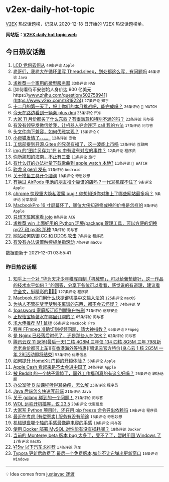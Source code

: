 # v2ex-daily-hot-topic

[V2EX](https://www.v2ex.com/) 热议话题榜，记录从 2020-12-18 日开始的 V2EX 热议话题榜单。

**网站版：[V2EX daily hot topic web](https://boojack.github.io/v2ex-daily-hot-topic-web/)**

## 今日热议话题

<!-- TODAY BEGIN -->

1. [LCD 党何去何从](https://www.v2ex.com/t/819189) `49条评论` `Apple`
1. [老哥们，我老大在循环里写 Thread.sleep，到处都这么写，有问题吗](https://www.v2ex.com/t/819192) `46条评论` `Java`
1. [求推荐一个家用的微型服务器](https://www.v2ex.com/t/819222) `33条评论` `NAS`
1. [如何看待币安创始人身价达 900 亿美元https://www.zhihu.com/question/502758941](https://www.v2ex.com/t/819224) `27条评论` `知乎`
1. [十二月的第一天了，报上你们的本月挑战吧，能完成吗？](https://www.v2ex.com/t/819220) `26条评论` ` WATCH`
1. [今天在路边看到一辆秦 plus dmi](https://www.v2ex.com/t/819218) `23条评论` `汽车`
1. [大家 11 月份都买了什么东西？有很满意和特别不满的吗？](https://www.v2ex.com/t/819223) `22条评论` `问与答`
1. [有没有领导发微信给我，让机器人夺命连环 call 我的方法](https://www.v2ex.com/t/819219) `17条评论` `问与答`
1. [头文件向下兼容，如何优雅实现？](https://www.v2ex.com/t/819230) `15条评论` `C`
1. [小母猫发情了。。。。](https://www.v2ex.com/t/819235) `12条评论` `宠物`
1. [工信部提到开源,Gitee 的兄弟有福了，这一波能上市吗](https://www.v2ex.com/t/819212) `12条评论` `互联网`
1. [img 的“图片另存为”在 js 中有没有对应的事件？](https://www.v2ex.com/t/819195) `12条评论` `程序员`
1. [你所熟知的海南，不止有三亚](https://www.v2ex.com/t/819201) `11条评论` `旅行`
1. [有什么好的办法批量下载歌曲到 apple watch 本地?](https://www.v2ex.com/t/819197) `11条评论` ` WATCH`
1. [骁龙 8 gen1 发布](https://www.v2ex.com/t/819184) `11条评论` `Android`
1. [关于摸鱼工具开个脑洞](https://www.v2ex.com/t/819249) `10条评论` `奇思妙想`
1. [有换过 AirPods 电池的朋友推个靠谱的店吗？一代耳机撑不住了](https://www.v2ex.com/t/819238) `9条评论` `Apple`
1. [chrome 惊现重大隐私泄露 bug！你想知道你对象上了哪些网站最多吗？](https://www.v2ex.com/t/819191) `9条评论` `分享发现`
1. [MacbookPro 16 寸屏幕坏了，哪位大侠知道修或换的价格是怎样的](https://www.v2ex.com/t/819237) `8条评论` `Apple`
1. [只想下班回家看 jojo](https://www.v2ex.com/t/819185) `8条评论` `ACG`
1. [求推荐 win 上面好用的 Python 环境/package 管理工具，可以方便的切换 py27 和 py38 那种](https://www.v2ex.com/t/819233) `7条评论` `问与答`
1. [网站如何防御 CC 和 DDOS 攻击](https://www.v2ex.com/t/819210) `7条评论` `程序员`
1. [有没有办法设置触控板单指滚动](https://www.v2ex.com/t/819207) `7条评论` `macOS`

数据更新于 2021-12-01 03:55:41

<!-- TODAY END -->

### 昨日热议话题

<!-- YESTERDAY BEGIN -->

1. [知乎上一个对 “华为天才少年稚晖自制「机械臂」，可以给葡萄缝针，这一作品的技术水平如何？”的回答，分享下各位可以看看，感觉说的有道理，建议看完全文，挺精彩的🤣🤣🤣](https://www.v2ex.com/t/818919) `127条评论` `程序员`
1. [Macbook,你们用什么快捷键切换中文输入法的](https://www.v2ex.com/t/818939) `125条评论` `macOS`
1. [为啥人不管在梦里梦到多离谱的东西，都不会去怀疑？](https://www.v2ex.com/t/818999) `74条评论` `梦`
1. [1password 家庭版订阅到期账户被删](https://www.v2ex.com/t/818989) `71条评论` `信息安全`
1. [正规怡宝桶装水在哪里订购的？](https://www.v2ex.com/t/818962) `65条评论` `问与答`
1. [求大佬推荐 M1 鼠标](https://www.v2ex.com/t/818904) `65条评论` `MacBook Pro`
1. [程序 FFmpeg 准确切割视频问题，请大神指教？](https://www.v2ex.com/t/818943) `65条评论` `FFmpeg`
1. [是 Nginx 已经落后时代了，还是那些人在吹水？](https://www.v2ex.com/t/818960) `62条评论` `问与答`
1. [腾讯云双 11 返场[最后一天]二核 4G8M 三年仅 134 四核 8G5M 三年 798[新老老身份都可上车][有香港海外等特惠][腾讯云官方特价]良心云 1 核 2G5M 一年 29[活动即将结束]](https://www.v2ex.com/t/818912) `53条评论` `优惠信息`
1. [如何提升 HomeKit 门锁的开锁体验？](https://www.v2ex.com/t/818910) `50条评论` `Apple`
1. [Apple Cash 看起来是不太会进中国了](https://www.v2ex.com/t/819141) `34条评论` `Apple`
1. [被 Reddit 的一个帖子震惊了，国外工作福利真的有这么好吗？](https://www.v2ex.com/t/819129) `26条评论` `职场话题`
1. [办公室听 B 站课程听得耳朵疼，怎么解](https://www.v2ex.com/t/819006) `23条评论` `程序员`
1. [Java 后端怎么快速写前端](https://www.v2ex.com/t/819081) `21条评论` `Java`
1. [关于 golang 碰到的一个问题！](https://www.v2ex.com/t/818927) `21条评论` `问与答`
1. [WOL 远程开机插座，仅 23.5](https://www.v2ex.com/t/819091) `20条评论` `优惠信息`
1. [大家写 Python 项目时，还在用 pip freeze 命令导出依赖吗](https://www.v2ex.com/t/819109) `19条评论` `程序员`
1. [最近在考虑 [有偿寄卖] 服务有没有前途](https://www.v2ex.com/t/819013) `18条评论` `奇思妙想`
1. [机械键盘哪个轴的手感最像静电容的手感](https://www.v2ex.com/t/819012) `18条评论` `问与答`
1. [使用 Docker 部署 MySQL 对性能有没有损耗呢？](https://www.v2ex.com/t/818918) `18条评论` `Docker`
1. [当前的 Monterey beta 版本 bug 太多了，受不了了，暂时用回 Windows 了](https://www.v2ex.com/t/819073) `17条评论` `macOS`
1. [¥15w 以下汽车求推荐](https://www.v2ex.com/t/818940) `17条评论` `汽车`
1. [Typora 更新后收费了,最后一个免费版本,如何不让它弹出更新窗口](https://www.v2ex.com/t/819135) `16条评论` `Windows`

<!-- YESTERDAY END -->

---

💡 Idea comes from [justjavac 迷渡](https://github.com/justjavac/)

